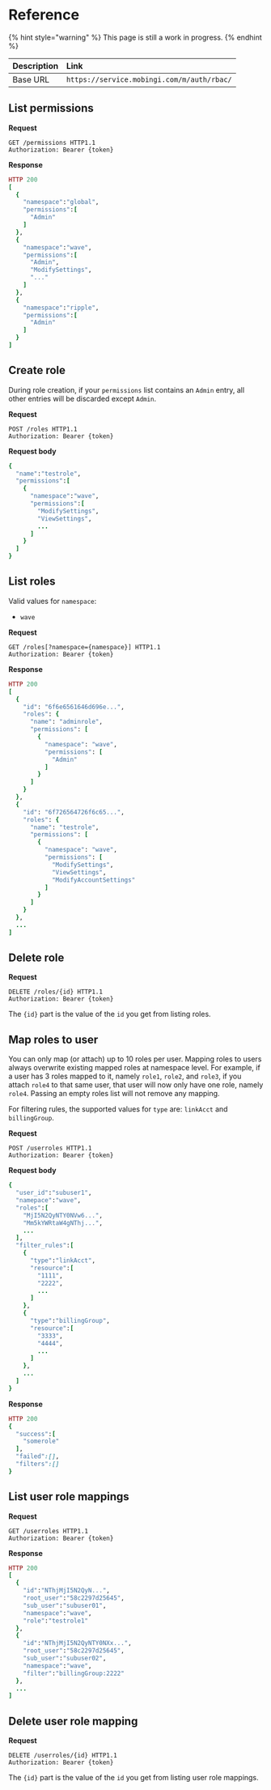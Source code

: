 # Reference

{% hint style="warning" %}
This page is still a work in progress.
{% endhint %}

| Description | Link |
| :--- | :--- |
| Base URL | `https://service.mobingi.com/m/auth/rbac/` |

## List permissions

**Request**

```http
GET /permissions HTTP1.1
Authorization: Bearer {token}
```

**Response**

```ruby
HTTP 200
[
  {
    "namespace":"global",
    "permissions":[
      "Admin"
    ]
  },
  {
    "namespace":"wave",
    "permissions":[
      "Admin",
      "ModifySettings",
      "..."
    ]
  },
  {
    "namespace":"ripple",
    "permissions":[
      "Admin"
    ]
  }
]
```

## Create role

During role creation, if your `permissions` list contains an `Admin` entry, all other entries will be discarded except `Admin`.

**Request**

```http
POST /roles HTTP1.1
Authorization: Bearer {token}
```

**Request body**

```ruby
{
  "name":"testrole",
  "permissions":[
    {
      "namespace":"wave",
      "permissions":[
        "ModifySettings",
        "ViewSettings",
        ...
      ]
    }
  ]
}
```

## List roles

Valid values for `namespace`:
- `wave`

**Request**

```http
GET /roles[?namespace={namespace}] HTTP1.1
Authorization: Bearer {token}
```

**Response**

```ruby
HTTP 200
[
  {
    "id": "6f6e6561646d696e...",
    "roles": {
      "name": "adminrole",
      "permissions": [
        {
          "namespace": "wave",
          "permissions": [
            "Admin"
          ]
        }
      ]
    }
  },
  {
    "id": "6f726564726f6c65...",
    "roles": {
      "name": "testrole",
      "permissions": [
        {
          "namespace": "wave",
          "permissions": [
            "ModifySettings",
            "ViewSettings",
            "ModifyAccountSettings"
          ]
        }
      ]
    }
  },
  ...
]
```

## Delete role

**Request**

```http
DELETE /roles/{id} HTTP1.1
Authorization: Bearer {token}
```

The `{id}` part is the value of the `id` you get from listing roles.

## Map roles to user

You can only map \(or attach\) up to 10 roles per user. Mapping roles to users always overwrite existing mapped roles at namespace level. For example, if a user has 3 roles mapped to it, namely `role1`, `role2`, and `role3`, if you attach `role4` to that same user, that user will now only have one role, namely `role4`. Passing an empty roles list will not remove any mapping.

For filtering rules, the supported values for `type` are: `linkAcct` and `billingGroup`.

**Request**

```http
POST /userroles HTTP1.1
Authorization: Bearer {token}
```

**Request body**

```ruby
{
  "user_id":"subuser1",
  "namepace":"wave",
  "roles":[
    "MjI5N2QyNTY0NVw6...",
    "Mm5kYWRtaW4gNThj...",
    ...
  ],
  "filter_rules":[
    {
      "type":"linkAcct",
      "resource":[
        "1111",
        "2222",
        ...
      ]
    },
    {
      "type":"billingGroup",
      "resource":[
        "3333",
        "4444",
        ...
      ]
    },
    ...
  ]
}
```

**Response**

```ruby
HTTP 200
{
  "success":[
    "somerole"
  ],
  "failed":[],
  "filters":[]
}
```

## List user role mappings

**Request**

```http
GET /userroles HTTP1.1
Authorization: Bearer {token}
```

**Response**

```ruby
HTTP 200
[
  {
    "id":"NThjMjI5N2QyN...",
    "root_user":"58c2297d25645",
    "sub_user":"subuser01",
    "namespace":"wave",
    "role":"testrole1"
  },
  {
    "id":"NThjMjI5N2QyNTY0NXx...",
    "root_user":"58c2297d25645",
    "sub_user":"subuser02",
    "namespace":"wave",
    "filter":"billingGroup:2222"
  },
  ...
]
```

## Delete user role mapping

**Request**

```http
DELETE /userroles/{id} HTTP1.1
Authorization: Bearer {token}
```

The `{id}` part is the value of the `id` you get from listing user role mappings.

